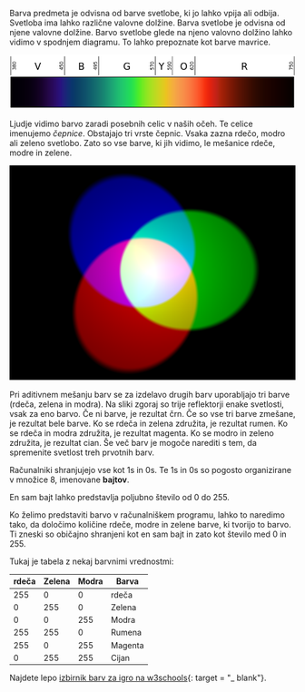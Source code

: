 Barva predmeta je odvisna od barve svetlobe, ki jo lahko vpija ali odbija. Svetloba ima lahko različne valovne dolžine. Barva svetlobe je odvisna od njene valovne dolžine. Barvo svetlobe glede na njeno valovno dolžino lahko vidimo v spodnjem diagramu. To lahko prepoznate kot barve mavrice.

![Vidni spekter](images/linear-visible-spectrum.png)

Ljudje vidimo barvo zaradi posebnih celic v naših očeh. Te celice imenujemo *čepnice*. Obstajajo tri vrste čepnic. Vsaka zazna rdečo, modro ali zeleno svetlobo. Zato so vse barve, ki jih vidimo, le mešanice rdeče, modre in zelene.

![Aditivno mešanje barv](images/additive-colour-mixing.png)

Pri aditivnem mešanju barv se za izdelavo drugih barv uporabljajo tri barve (rdeča, zelena in modra). Na sliki zgoraj so trije reflektorji enake svetlosti, vsak za eno barvo. Če ni barve, je rezultat črn. Če so vse tri barve zmešane, je rezultat bele barve. Ko se rdeča in zelena združita, je rezultat rumen. Ko se rdeča in modra združita, je rezultat magenta. Ko se modro in zeleno združita, je rezultat cian. Še več barv je mogoče narediti s tem, da spremenite svetlost treh prvotnih barv.

Računalniki shranjujejo vse kot 1s in 0s. Te 1s in 0s so pogosto organizirane v množice 8, imenovane **bajtov**.

En sam bajt lahko predstavlja poljubno število od 0 do 255.

Ko želimo predstaviti barvo v računalniškem programu, lahko to naredimo tako, da določimo količine rdeče, modre in zelene barve, ki tvorijo to barvo. Ti zneski so običajno shranjeni kot en sam bajt in zato kot število med 0 in 255.

Tukaj je tabela z nekaj barvnimi vrednostmi:

| rdeča | Zelena | Modra | Barva   |
| ----- | ------ | ----- | ------- |
| 255   | 0      | 0     | rdeča   |
| 0     | 255    | 0     | Zelena  |
| 0     | 0      | 255   | Modra   |
| 255   | 255    | 0     | Rumena  |
| 255   | 0      | 255   | Magenta |
| 0     | 255    | 255   | Cijan   |

Najdete lepo [izbirnik barv za igro na w3schools](https://www.w3schools.com/colors/colors_rgb.asp){: target = "_ blank"}.